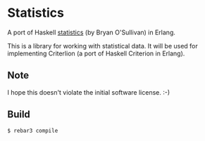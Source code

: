 Statistics
==========

A port of Haskell [statistics](https://github.com/bos/statistics) (by Bryan
O'Sullivan) in Erlang.

This is a library for working with statistical data. It will be used for
implementing Criterlion (a port of Haskell Criterion in Erlang).

Note
----
I hope this doesn't violate the initial software license. :-)

Build
-----

    $ rebar3 compile
